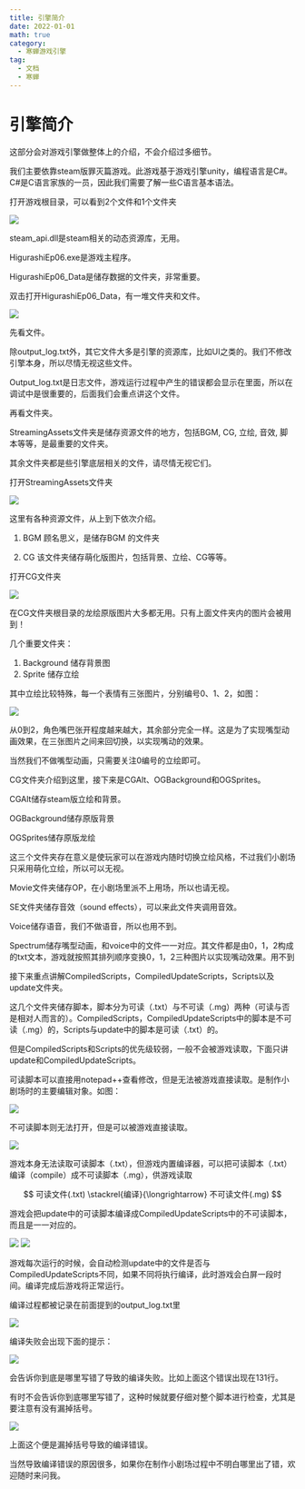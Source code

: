 ```yaml
---
title: 引擎简介
date: 2022-01-01
math: true
category:
  - 寒蝉游戏引擎
tag:
  - 文档
  - 寒蝉
---
```

# 引擎简介

这部分会对游戏引擎做整体上的介绍，不会介绍过多细节。

我们主要依靠steam版罪灭篇游戏。此游戏基于游戏引擎unity，编程语言是C#。C#是C语言家族的一员，因此我们需要了解一些C语言基本语法。

打开游戏根目录，可以看到2个文件和1个文件夹

<img src="/img/1.png">

steam_api.dll是steam相关的动态资源库，无用。

HigurashiEp06.exe是游戏主程序。

HigurashiEp06_Data是储存数据的文件夹，非常重要。

双击打开HigurashiEp06_Data，有一堆文件夹和文件。

<img src="/img/2.png">
 
先看文件。

除output_log.txt外，其它文件大多是引擎的资源库，比如UI之类的。我们不修改引擎本身，所以尽情无视这些文件。

Output_log.txt是日志文件，游戏运行过程中产生的错误都会显示在里面，所以在调试中是很重要的，后面我们会重点讲这个文件。

再看文件夹。

StreamingAssets文件夹是储存资源文件的地方，包括BGM, CG, 立绘, 音效, 脚本等等，是最重要的文件夹。

其余文件夹都是些引擎底层相关的文件，请尽情无视它们。

打开StreamingAssets文件夹

<img src="/img/3.png">
 
这里有各种资源文件，从上到下依次介绍。

1. BGM  顾名思义，是储存BGM 的文件夹

2. CG 该文件夹储存萌化版图片，包括背景、立绘、CG等等。

打开CG文件夹

<img src="/img/4.png">
 
在CG文件夹根目录的龙绘原版图片大多都无用。只有上面文件夹内的图片会被用到！

几个重要文件夹：

1.	Background 储存背景图  
2. 	Sprite 储存立绘

其中立绘比较特殊，每一个表情有三张图片，分别编号0、1、2，如图：

<img src="/img/5.png">
 
从0到2，角色嘴巴张开程度越来越大，其余部分完全一样。这是为了实现嘴型动画效果，在三张图片之间来回切换，以实现嘴动的效果。

当然我们不做嘴型动画，只需要关注0编号的立绘即可。

CG文件夹介绍到这里，接下来是CGAlt、OGBackground和OGSprites。

CGAlt储存steam版立绘和背景。

OGBackground储存原版背景

OGSprites储存原版龙绘

这三个文件夹存在意义是使玩家可以在游戏内随时切换立绘风格，不过我们小剧场只采用萌化立绘，所以可以无视。

Movie文件夹储存OP，在小剧场里派不上用场，所以也请无视。

SE文件夹储存音效（sound effects），可以来此文件夹调用音效。

Voice储存语音，我们不做语音，所以也用不到。

Spectrum储存嘴型动画，和voice中的文件一一对应。其文件都是由0，1，2构成的txt文本，游戏就按照其排列顺序变换0，1，2三种图片以实现嘴动效果。用不到

接下来重点讲解CompiledScripts，CompiledUpdateScripts，Scripts以及update文件夹。

这几个文件夹储存脚本，脚本分为可读（.txt）与不可读（.mg）两种（可读与否是相对人而言的）。CompiledScripts，CompiledUpdateScripts中的脚本是不可读（.mg）的，Scripts与update中的脚本是可读（.txt）的。

但是CompiledScripts和Scripts的优先级较弱，一般不会被游戏读取，下面只讲update和CompiledUpdateScripts。

可读脚本可以直接用notepad++查看修改，但是无法被游戏直接读取。是制作小剧场时的主要编辑对象。如图：

<img src="/img/6.png">
 
不可读脚本则无法打开，但是可以被游戏直接读取。

<img src="/img/7.png">
 
游戏本身无法读取可读脚本（.txt），但游戏内置编译器，可以把可读脚本（.txt）编译（compile）成不可读脚本（.mg），供游戏读取

$$
可读文件(.txt) \stackrel{编译}{\longrightarrow} 不可读文件(.mg)
$$

游戏会把update中的可读脚本编译成CompiledUpdateScripts中的不可读脚本，而且是一一对应的。

<img src="/img/8.png">

<img src="/img/9.png">

  
游戏每次运行的时候，会自动检测update中的文件是否与CompiledUpdateScripts不同，如果不同将执行编译，此时游戏会白屏一段时间。编译完成后游戏将正常运行。

编译过程都被记录在前面提到的output_log.txt里

<img src="/img/10.png">
 
编译失败会出现下面的提示：

<img src="/img/11.png">
 
会告诉你到底是哪里写错了导致的编译失败。比如上面这个错误出现在131行。

有时不会告诉你到底哪里写错了，这种时候就要仔细对整个脚本进行检查，尤其是要注意有没有漏掉括号。

<img src="/img/12.png">
 
上面这个便是漏掉括号导致的编译错误。

当然导致编译错误的原因很多，如果你在制作小剧场过程中不明白哪里出了错，欢迎随时来问我。
